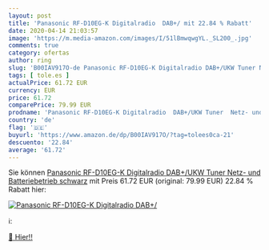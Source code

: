 ```yaml
---
layout: post
title: 'Panasonic RF-D10EG-K Digitalradio  DAB+/ mit 22.84 % Rabatt'
date: 2020-04-14 21:03:57
image: 'https://m.media-amazon.com/images/I/51lBmwqwgYL._SL200_.jpg'
comments: true
category: ofertas
author: ring
slug: 'B00IAV917O-de Panasonic RF-D10EG-K Digitalradio DAB+/UKW Tuner Netz- und...'
tags: [ tole.es ]
actualPrice: 61.72 EUR
currency: EUR
price: 61.72
comparePrice: 79.99 EUR
prodname: 'Panasonic RF-D10EG-K Digitalradio  DAB+/UKW Tuner  Netz- und Batteriebetrieb  schwarz'
country: 'de'
flag: '🇩🇪'
buyurl: 'https://www.amazon.de/dp/B00IAV917O/?tag=tolees0ca-21'
descuento: '22.84'
average: '61.72'
---
```


Sie können [Panasonic RF-D10EG-K Digitalradio  DAB+/UKW Tuner  Netz- und Batteriebetrieb  schwarz](https://www.amazon.de/dp/B00IAV917O/?tag=tolees0ca-21) mit Preis 61.72 EUR (original: 79.99 EUR) 22.84 % Rabatt hier:

[![Panasonic RF-D10EG-K Digitalradio  DAB+/](https://m.media-amazon.com/images/I/51lBmwqwgYL._SL200_.jpg)](https://www.amazon.de/dp/B00IAV917O/?tag=tolees0ca-21)

ℹ️:


[🛒 Hier!!](https://www.amazon.de/dp/B00IAV917O/?tag=tolees0ca-21)
